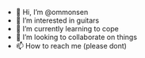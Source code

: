 - 👋 Hi, I’m @ommonsen
- 👀 I’m interested in guitars
- 🌱 I’m currently learning to cope
- 💞️ I’m looking to collaborate on things
- 📫 How to reach me (please dont)

<!---
ommonsen/ommonsen is a ✨ special ✨ repository because its `README.md` (this file) appears on your GitHub profile.
You can click the Preview link to take a look at your changes.
--->
